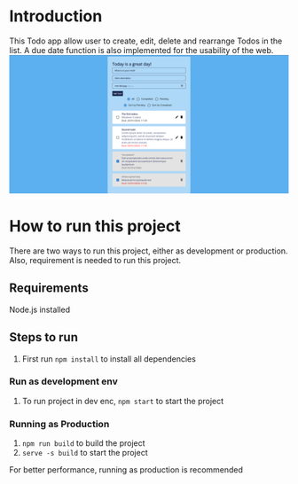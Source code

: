 # Introduction
This Todo app allow user to create, edit, delete and rearrange Todos in the list. A due date function is also implemented for the usability of the web.
![img_1.png](img_1.png)
# How to run this project
There are two ways to run this project, either as development or production. Also, requirement is needed to run this project.
## Requirements
Node.js installed

## Steps to run
1. First run `npm install` to install all dependencies
### Run as development env
1. To run project in dev enc, `npm start` to start the project

### Running as Production
1. `npm run build` to build the project
2. `serve -s build` to start the project

For better performance, running as production is recommended